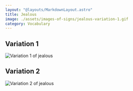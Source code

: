 ```yaml
---
layout: "@layouts/MarkdownLayout.astro"
title: Jealous
image: ./assets/images-of-signs/jealous-variation-1.gif
category: Vocabulary
---
```


## Variation 1

![Variation 1 of jealous](@signs/jealous-variation-1.gif)

## Variation 2

![Variation 2 of jealous](@signs/jealous-variation-2.gif)

